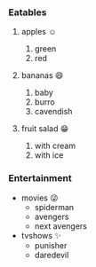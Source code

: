 ### Eatables
1. apples :relaxed:
    1. green
    2. red
2. bananas :smile:
    1. baby
    2. burro
    3. cavendish
  
1. fruit salad :grin:
    1. with cream
    2. with ice
 
 ### Entertainment
 * movies :stuck_out_tongue_winking_eye:
     * spiderman
     * avengers
     * next avengers
 * tvshows :sparkles:
     * punisher
     * daredevil
   
